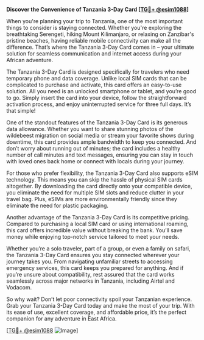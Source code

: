 **Discover the Convenience of Tanzania 3-Day Card [[TG💪+ @esim1088](https://t.me/s/esim1088)]**

When you're planning your trip to Tanzania, one of the most important things to consider is staying connected. Whether you're exploring the breathtaking Serengeti, hiking Mount Kilimanjaro, or relaxing on Zanzibar's pristine beaches, having reliable mobile connectivity can make all the difference. That’s where the Tanzania 3-Day Card comes in – your ultimate solution for seamless communication and internet access during your African adventure.

The Tanzania 3-Day Card is designed specifically for travelers who need temporary phone and data coverage. Unlike local SIM cards that can be complicated to purchase and activate, this card offers an easy-to-use solution. All you need is an unlocked smartphone or tablet, and you’re good to go. Simply insert the card into your device, follow the straightforward activation process, and enjoy uninterrupted service for three full days. It’s that simple!

One of the standout features of the Tanzania 3-Day Card is its generous data allowance. Whether you want to share stunning photos of the wildebeest migration on social media or stream your favorite shows during downtime, this card provides ample bandwidth to keep you connected. And don’t worry about running out of minutes; the card includes a healthy number of call minutes and text messages, ensuring you can stay in touch with loved ones back home or connect with locals during your journey.

For those who prefer flexibility, the Tanzania 3-Day Card also supports eSIM technology. This means you can skip the hassle of physical SIM cards altogether. By downloading the card directly onto your compatible device, you eliminate the need for multiple SIM slots and reduce clutter in your travel bag. Plus, eSIMs are more environmentally friendly since they eliminate the need for plastic packaging.

Another advantage of the Tanzania 3-Day Card is its competitive pricing. Compared to purchasing a local SIM card or using international roaming, this card offers incredible value without breaking the bank. You’ll save money while enjoying top-notch service tailored to meet your needs.

Whether you’re a solo traveler, part of a group, or even a family on safari, the Tanzania 3-Day Card ensures you stay connected wherever your journey takes you. From navigating unfamiliar streets to accessing emergency services, this card keeps you prepared for anything. And if you’re unsure about compatibility, rest assured that the card works seamlessly across major networks in Tanzania, including Airtel and Vodacom.

So why wait? Don’t let poor connectivity spoil your Tanzanian experience. Grab your Tanzania 3-Day Card today and make the most of your trip. With its ease of use, excellent coverage, and affordable price, it’s the perfect companion for any adventure in East Africa.

[[TG💪+ @esim1088](https://t.me/s/esim1088) ![Image](https://i.postimg.cc/Y0z9fWf4/image.png)]